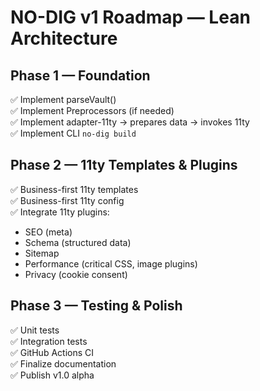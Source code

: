 
# NO-DIG v1 Roadmap — Lean Architecture

## Phase 1 — Foundation

✅ Implement parseVault()  
✅ Implement Preprocessors (if needed)  
✅ Implement adapter-11ty → prepares data → invokes 11ty  
✅ Implement CLI `no-dig build`  

## Phase 2 — 11ty Templates & Plugins

✅ Business-first 11ty templates  
✅ Business-first 11ty config  
✅ Integrate 11ty plugins:
- SEO (meta)
- Schema (structured data)
- Sitemap
- Performance (critical CSS, image plugins)
- Privacy (cookie consent)  

## Phase 3 — Testing & Polish

✅ Unit tests  
✅ Integration tests  
✅ GitHub Actions CI  
✅ Finalize documentation  
✅ Publish v1.0 alpha  
